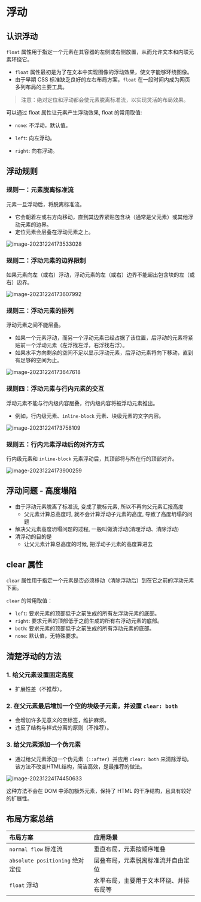 # 浮动

## 认识浮动

`float` 属性用于指定一个元素在其容器的左侧或右侧放置，从而允许文本和内联元素环绕它。 

- `float` 属性最初是为了在文本中实现图像的浮动效果，使文字能够环绕图像。
- 由于早期 CSS 标准缺乏良好的左右布局方案，`float` 在一段时间内成为网页多列布局的主要工具。

> 注意：绝对定位和浮动都会使元素脱离标准流，以实现灵活的布局效果。

可以通过 float 属性让元素产生浮动效果, float 的常用取值:

- `none`: 不浮动，默认值。

- `left`: 向左浮动。
- `right`: 向右浮动。

## 浮动规则

### 规则一：元素脱离标准流

 元素一旦浮动后，将脱离标准流。 

- 它会朝着左或右方向移动，直到其边界紧贴包含块（通常是父元素）或其他浮动元素的边界。
- 定位元素会层叠在浮动元素之上。

![image-20231224173533028](./assets/image-20231224173533028.png)

### 规则二：浮动元素的边界限制

如果元素向左（或右）浮动，浮动元素的左（或右）边界不能超出包含块的左（或右）边界。

![image-20231224173607992](./assets/image-20231224173607992.png)

### 规则三：浮动元素的排列

浮动元素之间不能层叠。 

- 如果一个元素浮动，而另一个浮动元素已经占据了该位置，后浮动的元素将紧贴前一个浮动元素（左浮找左浮，右浮找右浮）。
- 如果水平方向剩余的空间不足以显示浮动元素，后浮动元素将向下移动，直到有足够的空间为止。

![image-20231224173647618](./assets/image-20231224173647618.png)

### 规则四：浮动元素与行内元素的交互

浮动元素不能与行内级内容层叠，行内级内容将被浮动元素推出。 

- 例如，行内级元素、`inline-block` 元素、块级元素的文字内容。

![image-20231224173758109](./assets/image-20231224173758109.png)

### 规则五：行内元素浮动后的对齐方式

行内级元素和 `inline-block` 元素浮动后，其顶部将与所在行的顶部对齐。

![image-20231224173900259](./assets/image-20231224173900259.png)

## 浮动问题 - 高度塌陷

- 由于浮动元素脱离了标准流, 变成了脱标元素, 所以不再向父元素汇报高度
  - 父元素计算总高度时, 就不会计算浮动子元素的高度, 导致了高度坍塌的问题
- 解决父元素高度坍塌问题的过程, 一般叫做清浮动(清理浮动、清除浮动)
- 清浮动的目的是
  - 让父元素计算总高度的时候, 把浮动子元素的高度算进去

## clear 属性

 `clear` 属性用于指定一个元素是否必须移动（清除浮动后）到在它之前的浮动元素下面。

`clear` 的常用取值： 

- `left`: 要求元素的顶部低于之前生成的所有左浮动元素的底部。
- `right`: 要求元素的顶部低于之前生成的所有右浮动元素的底部。
- `both`: 要求元素的顶部低于之前生成的所有浮动元素的底部。
- `none`: 默认值，无特殊要求。

## 清楚浮动的方法

### 1. 给父元素设置固定高度 

- 扩展性差（不推荐）。

### 2. 在父元素最后增加一个空的块级子元素，并设置 `clear: both` 

- 会增加许多无意义的空标签，维护麻烦。
- 违反了结构与样式分离的原则（不推荐）。

### 3. 给父元素添加一个伪元素 

- 通过给父元素添加一个伪元素（`::after`）并应用 `clear: both` 来清除浮动。该方法不改变HTML结构，简洁高效，是最推荐的做法。

![image-20231224174450633](./assets/image-20231224174450633.png)

这种方法不会在 DOM 中添加额外元素，保持了 HTML 的干净结构，且具有较好的扩展性。

## 布局方案总结

| 布局方案                        | 应用场景                               |
| :------------------------------ | :------------------------------------- |
| `normal flow` 标准流            | 垂直布局，元素按顺序堆叠               |
| `absolute positioning` 绝对定位 | 层叠布局，元素脱离标准流并自由定位     |
| `float` 浮动                    | 水平布局，主要用于文本环绕、并排布局等 |
